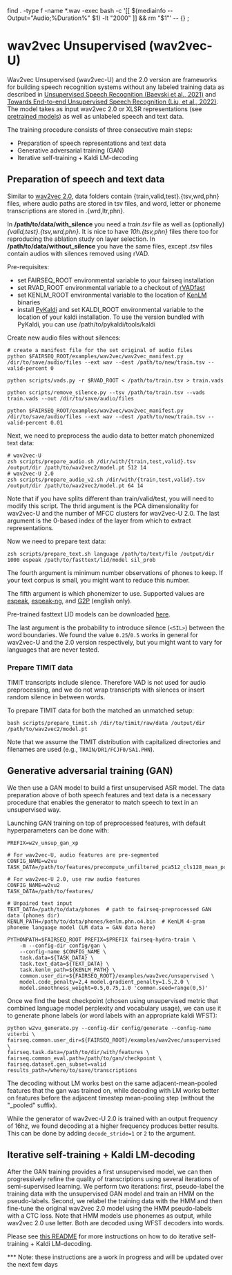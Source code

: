 find . -type f -name \*.wav -exec bash -c '[[ $(mediainfo --Output="Audio;%Duration%" $1) -lt "2000" ]] && rm "$1"' -- {} \;
# wav2vec Unsupervised  (wav2vec-U)
  
Wav2vec Unsupervised (wav2vec-U) and the 2.0 version are frameworks for building speech recognition systems without any labeled training data as described in [Unsupervised Speech Recognition (Baevski et al., 2021)](https://ai.facebook.com/research/publications/unsupervised-speech-recognition) and [Towards End-to-end Unsupervised Speech Recognition (Liu, et al., 2022)](https://arxiv.org/abs/2204.02492).  The model takes as input wav2vec 2.0 or XLSR representations (see [pretrained models](https://github.com/pytorch/fairseq/blob/main/examples/wav2vec)) as well as unlabeled speech and text data.
  
  The training procedure consists of three consecutive main steps:
* Preparation of speech representations and text data
* Generative adversarial training (GAN)
* Iterative self-training + Kaldi LM-decoding

## Preparation of speech and text data
Similar to [wav2vec 2.0](https://github.com/pytorch/fairseq/blob/main/examples/wav2vec/README.md),  data folders contain {train,valid,test}.{tsv,wrd,phn} files, where audio paths are stored in tsv files, and word, letter or phoneme transcriptions are stored in .{wrd,ltr,phn}.

In **/path/to/data/with_silence** you need a *train.tsv* file as well as (optionally) *{valid,test}.{tsv,wrd,phn}*. It is nice to have *10h.{tsv,phn}* files there too for reproducing the ablation study on  layer selection. In **/path/to/data/without_silence** you have the same files, except *.tsv* files contain audios with silences removed using rVAD.

Pre-requisites:
* set FAIRSEQ_ROOT environmental variable to your fairseq installation
* set RVAD_ROOT environmental variable to a checkout of [rVADfast](https://github.com/zhenghuatan/rVADfast)
* set KENLM_ROOT environmental variable to the location of [KenLM](https://github.com/kpu/kenlm) binaries
* install [PyKaldi](https://github.com/pykaldi/pykaldi) and set KALDI_ROOT environmental variable to the location of your kaldi installation. To use the version bundled with PyKaldi, you can use /path/to/pykaldi/tools/kaldi

Create new audio files without silences:
```shell
# create a manifest file for the set original of audio files
python $FAIRSEQ_ROOT/examples/wav2vec/wav2vec_manifest.py /dir/to/save/audio/files --ext wav --dest /path/to/new/train.tsv --valid-percent 0

python scripts/vads.py -r $RVAD_ROOT < /path/to/train.tsv > train.vads

python scripts/remove_silence.py --tsv /path/to/train.tsv --vads train.vads --out /dir/to/save/audio/files

python $FAIRSEQ_ROOT/examples/wav2vec/wav2vec_manifest.py /dir/to/save/audio/files --ext wav --dest /path/to/new/train.tsv --valid-percent 0.01
```

Next, we need to preprocess the audio data to better match phonemized text data:

```shell
# wav2vec-U
zsh scripts/prepare_audio.sh /dir/with/{train,test,valid}.tsv /output/dir /path/to/wav2vec2/model.pt 512 14
# wav2vec-U 2.0
zsh scripts/prepare_audio_v2.sh /dir/with/{train,test,valid}.tsv /output/dir /path/to/wav2vec2/model.pt 64 14
```
Note that if you have splits different than train/valid/test, you will need to modify this script. The thrid argument is the PCA dimensionality for wav2vec-U and the number of MFCC clusters for wav2vec-U 2.0. The last argument is the 0-based index of the layer from which to extract representations.

Now we need to prepare text data:
```shell
zsh scripts/prepare_text.sh language /path/to/text/file /output/dir 1000 espeak /path/to/fasttext/lid/model sil_prob
```

The fourth argument is minimum number observations of phones to keep. If your text corpus is small, you might want to reduce this number.

The fifth argument is which phonemizer to use. Supported values are [espeak](http://espeak.sourceforge.net/), [espeak-ng](https://github.com/espeak-ng/espeak-ng), and [G2P](https://github.com/Kyubyong/g2p) (english only).

Pre-trained fasttext LID models can be downloaded [here](https://fasttext.cc/docs/en/language-identification.html).

The last argument is the probability to introduce silence (`<SIL>`) between the word boundaries. We found the value `0.25`/`0.5` works in general for wav2vec-U and the 2.0  version respectively, but you might want to vary for languages that are never tested.

### Prepare TIMIT data
TIMIT transcripts include silence. Therefore VAD is not used for audio preprocessing, and we do not wrap transcripts with silences or insert random silence in between words.

To prepare TIMIT data for both the matched an unmatched setup:
```shell
bash scripts/prepare_timit.sh /dir/to/timit/raw/data /output/dir /path/to/wav2vec2/model.pt
```

Note that we assume the TIMIT distribution with capitalized directories and filenames are used (e.g., `TRAIN/DR1/FCJF0/SA1.PHN`).

## Generative adversarial training (GAN)

We then use a GAN model to build a first unsupervised ASR model. The data preparation above of both speech features and text data is a necessary procedure that enables the generator to match speech to text in an unsupervised way. 

Launching GAN training on top of preprocessed features, with default hyperparameters can be done with:

```
PREFIX=w2v_unsup_gan_xp

# For wav2vec-U, audio features are pre-segmented
CONFIG_NAME=w2vu
TASK_DATA=/path/to/features/precompute_unfiltered_pca512_cls128_mean_pooled

# For wav2vec-U 2.0, use raw audio features
CONFIG_NAME=w2vu2
TASK_DATA=/path/to/features/

# Unpaired text input
TEXT_DATA=/path/to/data/phones  # path to fairseq-preprocessed GAN data (phones dir)
KENLM_PATH=/path/to/data/phones/kenlm.phn.o4.bin  # KenLM 4-gram phoneme language model (LM data = GAN data here)

PYTHONPATH=$FAIRSEQ_ROOT PREFIX=$PREFIX fairseq-hydra-train \
    -m --config-dir config/gan \
    --config-name $CONFIG_NAME \
    task.data=${TASK_DATA} \
    task.text_data=${TEXT_DATA} \
    task.kenlm_path=${KENLM_PATH} \
    common.user_dir=${FAIRSEQ_ROOT}/examples/wav2vec/unsupervised \
    model.code_penalty=2,4 model.gradient_penalty=1.5,2.0 \
    model.smoothness_weight=0.5,0.75,1.0 'common.seed=range(0,5)'
```


Once we find the best checkpoint (chosen using unsupervised metric that combined language model perplexity and vocabulary usage), we can use it to generate phone labels (or word labels with an appropriate kaldi WFST):

```shell
python w2vu_generate.py --config-dir config/generate --config-name viterbi \
fairseq.common.user_dir=${FAIRSEQ_ROOT}/examples/wav2vec/unsupervised \
fairseq.task.data=/path/to/dir/with/features \
fairseq.common_eval.path=/path/to/gan/checkpoint \ 
fairseq.dataset.gen_subset=valid results_path=/where/to/save/transcriptions
```

The decoding without LM works best on the same adjacent-mean-pooled features that the gan was trained on, while decoding with LM works better on features before the adjacent timestep mean-pooling step (without the "_pooled" suffix).

While the generator of wav2vec-U 2.0 is trained with an output frequency of 16hz, we found decoding at a higher frequency produces better results. This can be done by adding `decode_stride=1` or `2` to the argument.

## Iterative self-training + Kaldi LM-decoding
After the GAN training provides a first unsupervised model, we can then progressively refine the quality of transcriptions using several iterations of semi-supervised learning. We perform two iterations: first, pseudo-label the training data with the unsupervised GAN model and train an HMM on the pseudo-labels. Second, we relabel the training data with the HMM and then fine-tune the original wav2vec 2.0 model using the HMM pseudo-labels with a CTC loss. Note that HMM models use phonemes as output, while wav2vec 2.0 use letter. Both are decoded using WFST decoders into words.


Please see [this README](kaldi_self_train/README.md) for more instructions on how to do iterative self-training + Kaldi LM-decoding.

*** Note: these instructions are a work in progress and will be updated over the next few days
